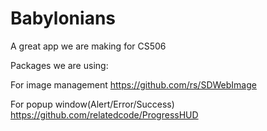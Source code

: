 # Babylonians
A great app we are making for CS506



Packages we are using:

For image management
https://github.com/rs/SDWebImage

For popup window(Alert/Error/Success)
https://github.com/relatedcode/ProgressHUD
